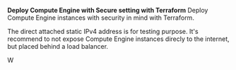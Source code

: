 **Deploy Compute Engine with Secure setting with Terraform**
Deploy Compute Engine instances with security in mind with Terraform. 

The direct attached static IPv4 address is for testing purpose. It's recommend to not expose Compute Engine instances direcly to the internet, but placed behind a load balancer.

W
